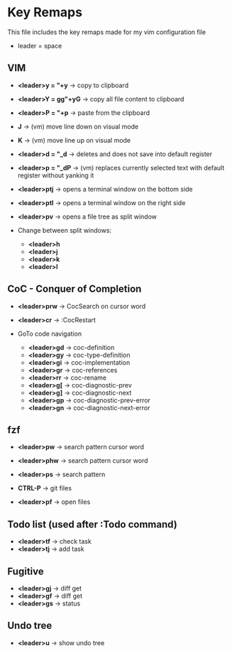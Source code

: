# Key Remaps
This file includes the key remaps made for my vim configuration file
* leader = space

## VIM

* **\<leader>y = "+y**      -> copy to clipboard
* **\<leader>Y = gg"+yG**   -> copy all file content  to clipboard
* **\<leader>P = "+p**      -> paste from the clipboard

* **J**  -> (vm) move line down on visual mode
* **K**  -> (vm) move line up on visual mode

* **\<leader>d = "_d**       -> deletes and does not save into default register
* **\<leader>p = "_dP**      -> (vm) replaces currently selected text with default register without yanking it

* **\<leader>ptj** -> opens a terminal window on the bottom side
* **\<leader>ptl** -> opens a terminal window on the right side

* **\<leader>pv** -> opens a file tree as split window

* Change between split windows:
    - **\<leader>h**
    - **\<leader>j**
    - **\<leader>k**
    - **\<leader>l**


## CoC - Conquer of Completion

* **\<leader>prw** -> CocSearch on cursor word

* **\<leader>cr** -> :CocRestart

* GoTo code navigation
    - **\<leader>gd** -> coc-definition
    - **\<leader>gy** -> coc-type-definition
    - **\<leader>gi** -> coc-implementation
    - **\<leader>gr** -> coc-references
    - **\<leader>rr** -> coc-rename
    - **\<leader>g[** -> coc-diagnostic-prev
    - **\<leader>g]** -> coc-diagnostic-next
    - **\<leader>gp** -> coc-diagnostic-prev-error
    - **\<leader>gn** -> coc-diagnostic-next-error

## fzf

* **\<leader>pw** -> search pattern cursor word
* **\<leader>phw** -> search pattern cursor word
* **\<leader>ps** -> search pattern

* **CTRL-P** -> git files

* **\<leader>pf** -> open files

## Todo list (used after :Todo command)

* **\<leader>tf** -> check task
* **\<leader>tj** -> add task

## Fugitive

* **\<leader>gj** -> diff get
* **\<leader>gf** -> diff get
* **\<leader>gs** -> status

## Undo tree

* **\<leader>u** -> show undo tree



